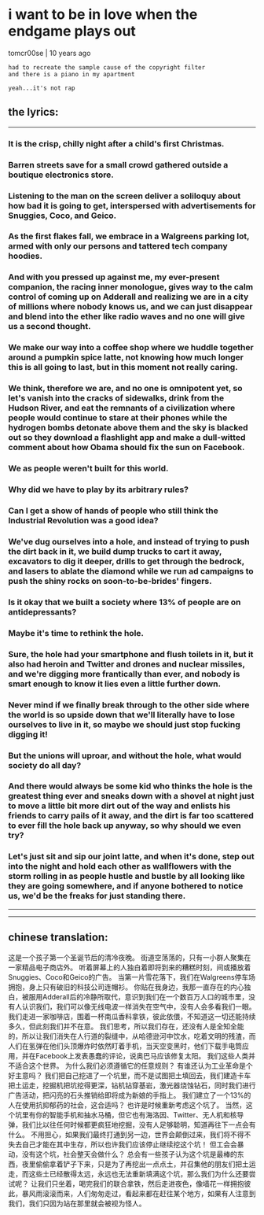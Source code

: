 # i want to be in love when the endgame plays out

tomcr00se | 10 years ago


```
had to recreate the sample cause of the copyright filter
and there is a piano in my apartment

yeah...it's not rap
```




## the lyrics:
----
### It is the crisp, chilly night after a child's first Christmas.
### Barren streets save for a small crowd gathered outside a boutique electronics store.
### Listening to the man on the screen deliver a soliloquy about how bad it is going to get, interspersed with advertisements for Snuggies, Coco, and Geico.
### As the first flakes fall, we embrace in a Walgreens parking lot, armed with only our persons and tattered tech company hoodies.
### And with you pressed up against me, my ever-present companion, the racing inner monologue, gives way to the calm control of coming up on Adderall and realizing we are in a city of millions where nobody knows us, and we can just disappear and blend into the ether like radio waves and no one will give us a second thought.
### We make our way into a coffee shop where we huddle together around a pumpkin spice latte, not knowing how much longer this is all going to last, but in this moment not really caring.
### We think, therefore we are, and no one is omnipotent yet, so let's vanish into the cracks of sidewalks, drink from the Hudson River, and eat the remnants of a civilization where people would continue to stare at their phones while the hydrogen bombs detonate above them and the sky is blacked out so they download a flashlight app and make a dull-witted comment about how Obama should fix the sun on Facebook.
### We as people weren't built for this world.
### Why did we have to play by its arbitrary rules?
### Can I get a show of hands of people who still think the Industrial Revolution was a good idea?
### We've dug ourselves into a hole, and instead of trying to push the dirt back in it, we build dump trucks to cart it away, excavators to dig it deeper, drills to get through the bedrock, and lasers to ablate the diamond while we run ad campaigns to push the shiny rocks on soon-to-be-brides' fingers.
### Is it okay that we built a society where 13% of people are on antidepressants?
### Maybe it's time to rethink the hole.
### Sure, the hole had your smartphone and flush toilets in it, but it also had heroin and Twitter and drones and nuclear missiles, and we're digging more frantically than ever, and nobody is smart enough to know it lies even a little further down.
### Never mind if we finally break through to the other side where the world is so upside down that we'll literally have to lose ourselves to live in it, so maybe we should just stop fucking digging it!
### But the unions will uproar, and without the hole, what would society do all day?
### And there would always be some kid who thinks the hole is the greatest thing ever and sneaks down with a shovel at night just to move a little bit more dirt out of the way and enlists his friends to carry pails of it away, and the dirt is far too scattered to ever fill the hole back up anyway, so why should we even try?
### Let's just sit and sip our joint latte, and when it's done, step out into the night and hold each other as wallflowers with the storm rolling in as people hustle and bustle by all looking like they are going somewhere, and if anyone bothered to notice us, we'd be the freaks for just standing there.










----
----


## chinese translation:

这是一个孩子第一个圣诞节后的清冷夜晚。
街道空荡荡的，只有一小群人聚集在一家精品电子商店外。
听着屏幕上的人独白着即将到来的糟糕时刻，间或播放着Snuggies、Coco和Geico的广告。
当第一片雪花落下，我们在Walgreens停车场拥抱，身上只有破旧的科技公司连帽衫。
你贴在我身边，我那一直存在的内心独白，被服用Adderall后的冷静所取代，意识到我们在一个数百万人口的城市里，没有人认识我们，我们可以像无线电波一样消失在空气中，没有人会多看我们一眼。
我们走进一家咖啡店，围着一杯南瓜香料拿铁，彼此依偎，不知道这一切还能持续多久，但此刻我们并不在意。
我们思考，所以我们存在，还没有人是全知全能的，所以让我们消失在人行道的裂缝中，从哈德逊河中饮水，吃着文明的残渣，而人们在氢弹在他们头顶爆炸时依然盯着手机，当天空变黑时，他们下载手电筒应用，并在Facebook上发表愚蠢的评论，说奥巴马应该修复太阳。
我们这些人类并不适合这个世界。
为什么我们必须遵循它的任意规则？
有谁还认为工业革命是个好主意吗？
我们把自己挖进了一个坑里，而不是试图把土填回去，我们建造卡车把土运走，挖掘机把坑挖得更深，钻机钻穿基岩，激光器烧蚀钻石，同时我们进行广告活动，把闪亮的石头推销给即将成为新娘的手指上。
我们建立了一个13%的人在使用抗抑郁药的社会，这合适吗？
也许是时候重新考虑这个坑了。
当然，这个坑里有你的智能手机和抽水马桶，但它也有海洛因、Twitter、无人机和核导弹，我们比以往任何时候都更疯狂地挖掘，没有人足够聪明，知道再往下一点会有什么。
不用担心，如果我们最终打通到另一边，世界会颠倒过来，我们将不得不失去自己才能在其中生存，所以也许我们应该停止继续挖这个坑！
但工会会暴动，没有这个坑，社会整天会做什么？
总会有一些孩子认为这个坑是最棒的东西，夜里偷偷拿着铲子下来，只是为了再挖出一点点土，并召集他的朋友们把土运走，而这些土已经散得太远，永远也无法重新填满这个坑，那么我们为什么还要尝试呢？
让我们只坐着，喝完我们的联合拿铁，然后走进夜色，像墙花一样拥抱彼此，暴风雨滚滚而来，人们匆匆走过，看起来都在赶往某个地方，如果有人注意到我们，我们只因为站在那里就会被视为怪人。
